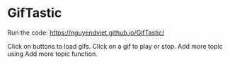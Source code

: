 # GifTastic

Run the code: https://nguyendviet.github.io/GifTastic/

Click on buttons to load gifs. Click on a gif to play or stop. Add more topic using Add more topic function.
